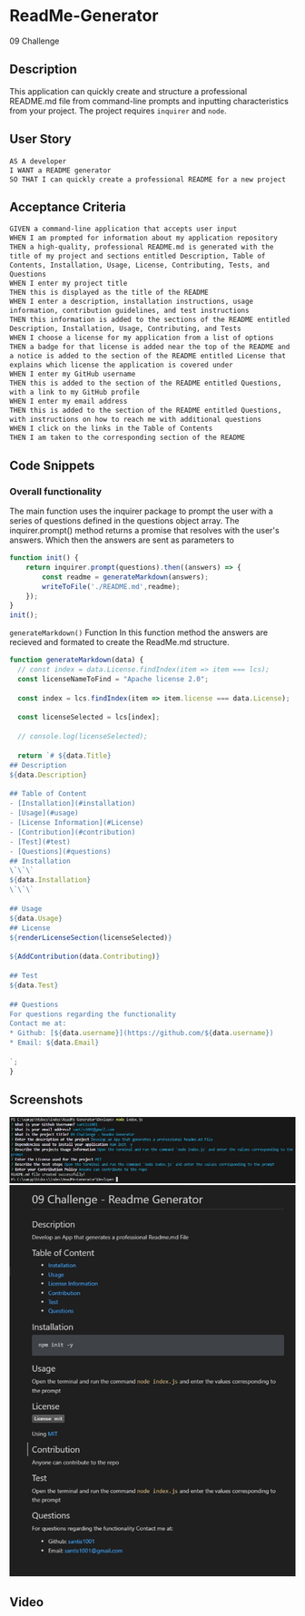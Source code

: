 # ReadMe-Generator
09 Challenge
## Description
This application can quickly create and structure a professional README.md file from command-line prompts and inputting characteristics from your project. 
The project requires `inquirer` and `node`.


## User Story
```
AS A developer
I WANT a README generator
SO THAT I can quickly create a professional README for a new project
```
## Acceptance Criteria
```
GIVEN a command-line application that accepts user input
WHEN I am prompted for information about my application repository
THEN a high-quality, professional README.md is generated with the title of my project and sections entitled Description, Table of Contents, Installation, Usage, License, Contributing, Tests, and Questions
WHEN I enter my project title
THEN this is displayed as the title of the README
WHEN I enter a description, installation instructions, usage information, contribution guidelines, and test instructions
THEN this information is added to the sections of the README entitled Description, Installation, Usage, Contributing, and Tests
WHEN I choose a license for my application from a list of options
THEN a badge for that license is added near the top of the README and a notice is added to the section of the README entitled License that explains which license the application is covered under
WHEN I enter my GitHub username
THEN this is added to the section of the README entitled Questions, with a link to my GitHub profile
WHEN I enter my email address
THEN this is added to the section of the README entitled Questions, with instructions on how to reach me with additional questions
WHEN I click on the links in the Table of Contents
THEN I am taken to the corresponding section of the README
```
## Code Snippets
### Overall functionality
The main function uses the inquirer package to prompt the user with a series of questions defined in the questions object array. The inquirer.prompt() method returns a promise that resolves with the user's answers. Which then the answers are sent as parameters to 
```js
function init() {
    return inquirer.prompt(questions).then((answers) => {
        const readme = generateMarkdown(answers);
        writeToFile('./README.md',readme);
    });
}
init();
```
`generateMarkdown()` Function
In this function method the answers are recieved and formated to create the ReadMe.md structure.
```js
function generateMarkdown(data) {
  // const index = data.License.findIndex(item => item === lcs);
  const licenseNameToFind = "Apache license 2.0";

  const index = lcs.findIndex(item => item.license === data.License);

  const licenseSelected = lcs[index];

  // console.log(licenseSelected);

  return `# ${data.Title}
## Description
${data.Description}

## Table of Content
- [Installation](#installation)
- [Usage](#usage)
- [License Information](#License)
- [Contribution](#contribution)
- [Test](#test)
- [Questions](#questions)
## Installation
\`\`\`
${data.Installation}
\`\`\`

## Usage
${data.Usage}
## License
${renderLicenseSection(licenseSelected)}

${AddContribution(data.Contributing)}

## Test
${data.Test}

## Questions
For questions regarding the functionality
Contact me at: 
* Github: [${data.username}](https://github.com/${data.username})
* Email: ${data.Email}

`;
}
```
## Screenshots
![Command Promts](./assets/screenshots/Terminal_prompt.JPG)
![Readme Sample](./assets/screenshots/ReadmeSS.JPG)
## Video
